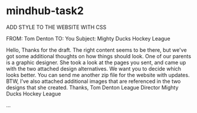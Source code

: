 # mindhub-task2
ADD STYLE TO THE WEBSITE WITH CSS

FROM: Tom Denton 
TO: You
Subject: Mighty Ducks Hockey League

Hello,
Thanks for the draft. The right content seems to be there, but 
we've got some additional thoughts on how things should look. 
One of our parents is a graphic designer. She took a look at the 
pages you sent, and came up with the two attached design 
alternatives.
We want you to decide which looks better. You can send me 
another zip file for the website with updates.
BTW, I’ve also attached additional images that are referenced in 
the two designs that she created.
Thanks,
Tom Denton
League Director
Mighty Ducks Hockey League

...
